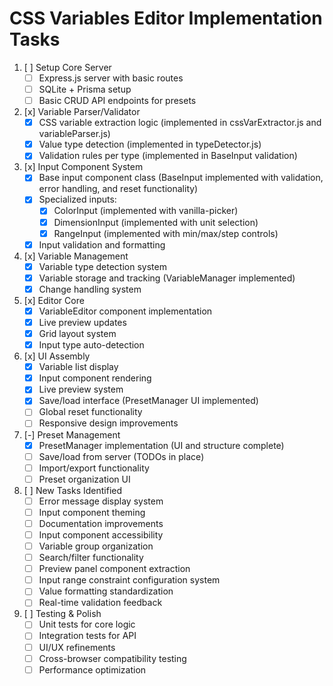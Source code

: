 # CSS Variables Editor Implementation Tasks

1. [ ] Setup Core Server
    - [ ] Express.js server with basic routes
    - [ ] SQLite + Prisma setup
    - [ ] Basic CRUD API endpoints for presets

2. [x] Variable Parser/Validator
    - [x] CSS variable extraction logic (implemented in cssVarExtractor.js and variableParser.js)
    - [x] Value type detection (implemented in typeDetector.js)
    - [x] Validation rules per type (implemented in BaseInput validation)

3. [x] Input Component System  
    - [x] Base input component class (BaseInput implemented with validation, error handling, and reset functionality)
    - [x] Specialized inputs:
        - [x] ColorInput (implemented with vanilla-picker)
        - [x] DimensionInput (implemented with unit selection)
        - [x] RangeInput (implemented with min/max/step controls)
    - [x] Input validation and formatting

4. [x] Variable Management
    - [x] Variable type detection system
    - [x] Variable storage and tracking (VariableManager implemented)
    - [x] Change handling system

5. [x] Editor Core
    - [x] VariableEditor component implementation
    - [x] Live preview updates
    - [x] Grid layout system
    - [x] Input type auto-detection

6. [x] UI Assembly
    - [x] Variable list display
    - [x] Input component rendering
    - [x] Live preview system
    - [x] Save/load interface (PresetManager UI implemented)
    - [ ] Global reset functionality
    - [ ] Responsive design improvements

7. [-] Preset Management
    - [x] PresetManager implementation (UI and structure complete)
    - [ ] Save/load from server (TODOs in place)
    - [ ] Import/export functionality
    - [ ] Preset organization UI

8. [ ] New Tasks Identified
    - [ ] Error message display system
    - [ ] Input component theming
    - [ ] Documentation improvements
    - [ ] Input component accessibility
    - [ ] Variable group organization
    - [ ] Search/filter functionality
    - [ ] Preview panel component extraction
    - [ ] Input range constraint configuration system
    - [ ] Value formatting standardization
    - [ ] Real-time validation feedback

9. [ ] Testing & Polish
    - [ ] Unit tests for core logic
    - [ ] Integration tests for API
    - [ ] UI/UX refinements
    - [ ] Cross-browser compatibility testing
    - [ ] Performance optimization